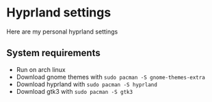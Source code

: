 # Hyprland settings
Here are my personal hyprland settings

## System requirements
- Run on arch linux
- Download gnome themes with `sudo pacman -S gnome-themes-extra`
- Download hyprland with `sudo pacman -S hyprland`
- Download gtk3 with `sudo pacman -S gtk3`
